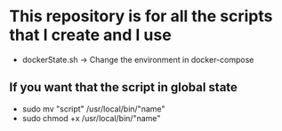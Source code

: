 # This repository is for all the scripts that I create and I use

- dockerState.sh -> Change the environment in docker-compose

## If you want that the script in global state

- sudo mv "script" /usr/local/bin/"name"
- sudo chmod +x /usr/local/bin/"name"
